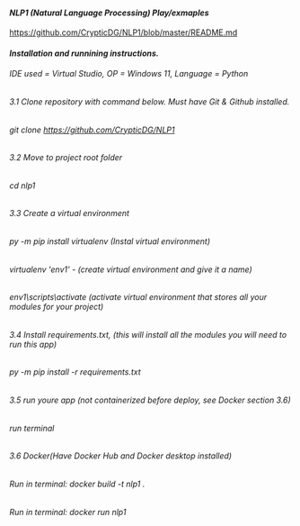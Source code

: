 #### *NLP1 (Natural Language Processing) Play/exmaples*
https://github.com/CrypticDG/NLP1/blob/master/README.md
#### *Installation and runnining instructions.* 
###### IDE used = Virtual Studio, OP = Windows 11, Language = Python
###### 3.1 Clone repository with command below. Must have Git & Github installed.
###### git clone https://github.com/CrypticDG/NLP1
###### 3.2 Move to project root folder
###### cd nlp1
###### 3.3 Create a virtual environment
###### py -m pip install virtualenv (Instal virtual environment)
###### virtualenv 'env1' - (create virtual environment and give it a name)
###### env1\scripts\activate (activate virtual environment that stores all your modules for your project)
###### 3.4 Install requirements.txt, (this will install all the modules you will need to run this app)
###### py -m pip install -r requirements.txt
###### 3.5 run youre app  (not containerized before deploy, see Docker section 3.6)
###### run terminal
###### 3.6 Docker(Have Docker Hub and Docker desktop installed)
###### Run in terminal: docker build -t nlp1 .    
###### Run in terminal: docker run nlp1         

